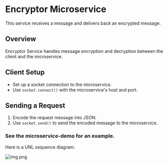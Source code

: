 # Encryptor Microservice

This service receives a message and delivers back an encrypted message.

## Overview

Encryptor Service handles message encryption and decryption between the client and the microservice.

## Client Setup

- Set up a socket connection to the microservice.
- Use `socket.connect()` with the microservice's host and port.

## Sending a Request

1. Encode the request message into JSON.
2. Use `socket.send()` to send the encoded message to the microservice.

### See the microservice-demo for an example.

Here is a UNL sequence diagram:

![img.png](img.png)
